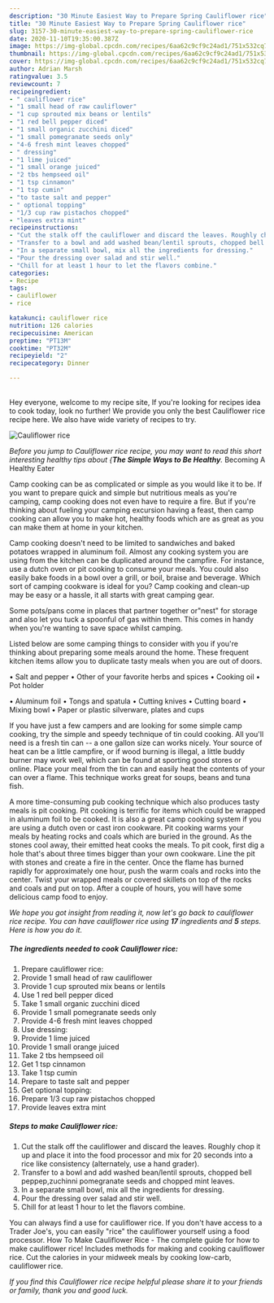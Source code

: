 ```yaml
---
description: "30 Minute Easiest Way to Prepare Spring Cauliflower rice"
title: "30 Minute Easiest Way to Prepare Spring Cauliflower rice"
slug: 3157-30-minute-easiest-way-to-prepare-spring-cauliflower-rice
date: 2020-11-10T19:35:00.387Z
image: https://img-global.cpcdn.com/recipes/6aa62c9cf9c24ad1/751x532cq70/cauliflower-rice-recipe-main-photo.jpg
thumbnail: https://img-global.cpcdn.com/recipes/6aa62c9cf9c24ad1/751x532cq70/cauliflower-rice-recipe-main-photo.jpg
cover: https://img-global.cpcdn.com/recipes/6aa62c9cf9c24ad1/751x532cq70/cauliflower-rice-recipe-main-photo.jpg
author: Adrian Marsh
ratingvalue: 3.5
reviewcount: 7
recipeingredient:
- " cauliflower rice"
- "1 small head of raw cauliflower"
- "1 cup sprouted mix beans or lentils"
- "1 red bell pepper diced"
- "1 small organic zucchini diced"
- "1 small pomegranate seeds only"
- "4-6 fresh mint leaves chopped"
- " dressing"
- "1 lime juiced"
- "1 small orange juiced"
- "2 tbs hempseed oil"
- "1 tsp cinnamon"
- "1 tsp cumin"
- "to taste salt and pepper"
- " optional topping"
- "1/3 cup raw pistachos chopped"
- "leaves extra mint"
recipeinstructions:
- "Cut the stalk off the cauliflower and discard the leaves. Roughly chop it up and place it into the food processor and mix for 20 seconds into a rice like consistency (alternately, use a hand grader)."
- "Transfer to a bowl and add washed bean/lentil sprouts, chopped bell peppep,zuchinni pomegranate seeds and chopped mint leaves."
- "In a separate small bowl, mix all the ingredients for dressing."
- "Pour the dressing over salad and stir well."
- "Chill for at least 1 hour to let the flavors combine."
categories:
- Recipe
tags:
- cauliflower
- rice

katakunci: cauliflower rice 
nutrition: 126 calories
recipecuisine: American
preptime: "PT13M"
cooktime: "PT32M"
recipeyield: "2"
recipecategory: Dinner

---
```

<br>
Hey everyone, welcome to my recipe site, If you're looking for recipes idea to cook today, look no further! We provide you only the best Cauliflower rice recipe here. We also have wide variety of recipes to try.
<br>


![Cauliflower rice](https://img-global.cpcdn.com/recipes/6aa62c9cf9c24ad1/751x532cq70/cauliflower-rice-recipe-main-photo.jpg)

<i>Before you jump to Cauliflower rice recipe, you may want to read this short interesting healthy tips about {<strong>The Simple Ways to Be Healthy</strong>.</i>
Becoming A Healthy Eater

    
Camp cooking can be as complicated or simple as you would like it to be. If you want to prepare quick and simple but nutritious meals as you're camping, camp cooking does not even have to require a fire. But if you're thinking about fueling your camping excursion having a feast, then camp cooking can allow you to make hot, healthy foods which are as great as you can make them at home in your kitchen.

Camp cooking doesn't need to be limited to sandwiches and baked potatoes wrapped in aluminum foil.  Almost any cooking system you are using from the kitchen can be duplicated around the campfire. For instance, use a dutch oven or pit cooking to consume your meals. You could also easily bake foods in a bowl over a grill, or boil, braise and beverage. Which sort of camping cookware is ideal for you? Camp cooking and clean-up may be easy or a hassle, it all starts with great camping gear.

Some pots/pans come in places that partner together or"nest" for storage and also let you tuck a spoonful of gas within them. This comes in handy when you're wanting to save space whilst camping.

Listed below are some camping things to consider with you if you're thinking about preparing some meals around the home. These frequent kitchen items allow you to duplicate tasty meals when you are out of doors.

• Salt and pepper
• Other of your favorite herbs and spices
• Cooking oil
• Pot holder

• Aluminum foil
• Tongs and spatula
• Cutting knives
• Cutting board
• Mixing bowl
• Paper or plastic silverware, plates and cups

If you have just a few campers and are looking for some simple camp cooking, try the simple and speedy technique of tin could cooking. All you'll need is a fresh tin can -- a one gallon size can works nicely. Your source of heat can be a little campfire, or if wood burning is illegal, a little buddy burner may work well, which can be found at sporting good stores or online. Place your meal from the tin can and easily heat the contents of your can over a flame.  This technique works great for soups, beans and tuna fish.

A more time-consuming pub cooking technique which also produces tasty meals is pit cooking. Pit cooking is terrific for items which could be wrapped in aluminum foil to be cooked.  It is also a great camp cooking system if you are using a dutch oven or cast iron cookware. Pit cooking warms your meals by heating rocks and coals which are buried in the ground. As the stones cool away, their emitted heat cooks the meals. To pit cook, first dig a hole that's about three times bigger than your own cookware. Line the pit with stones and create a fire in the center. Once the flame has burned rapidly for approximately one hour, push the warm coals and rocks into the center. Twist your wrapped meals or covered skillets on top of the rocks and coals and put on top. After a couple of hours, you will have some delicious camp food to enjoy.


<i>We hope you got insight from reading it, now let's go back to cauliflower rice recipe. You can have cauliflower rice using <strong>17</strong> ingredients and <strong>5</strong> steps. Here is how you do it.
</i>

##### The ingredients needed to cook Cauliflower rice:

1. Prepare  cauliflower rice:
1. Provide 1 small head of raw cauliflower
1. Provide 1 cup sprouted mix beans or lentils
1. Use 1 red bell pepper diced
1. Take 1 small organic zucchini diced
1. Provide 1 small pomegranate seeds only
1. Provide 4-6 fresh mint leaves chopped
1. Use  dressing:
1. Provide 1 lime juiced
1. Provide 1 small orange juiced
1. Take 2 tbs hempseed oil
1. Get 1 tsp cinnamon
1. Take 1 tsp cumin
1. Prepare to taste salt and pepper
1. Get  optional topping:
1. Prepare 1/3 cup raw pistachos chopped
1. Provide leaves extra mint


##### Steps to make Cauliflower rice:

1. Cut the stalk off the cauliflower and discard the leaves. Roughly chop it up and place it into the food processor and mix for 20 seconds into a rice like consistency (alternately, use a hand grader).
1. Transfer to a bowl and add washed bean/lentil sprouts, chopped bell peppep,zuchinni pomegranate seeds and chopped mint leaves.
1. In a separate small bowl, mix all the ingredients for dressing.
1. Pour the dressing over salad and stir well.
1. Chill for at least 1 hour to let the flavors combine.


You can always find a use for cauliflower rice. If you don&#39;t have access to a Trader Joe&#39;s, you can easily &#34;rice&#34; the cauliflower yourself using a food processor. How To Make Cauliflower Rice - The complete guide for how to make cauliflower rice! Includes methods for making and cooking cauliflower rice. Cut the calories in your midweek meals by cooking low-carb, cauliflower rice. 

<i>If you find this Cauliflower rice recipe helpful please share it to your friends or family, thank you and good luck.</i>
